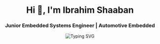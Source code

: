 <h1 align="center">Hi 👋, I'm Ibrahim Shaaban</h1>
<h3 align="center">Junior Embedded Systems Engineer | Automotive Embedded</h3>

<p align="center">
  <img src="https://readme-typing-svg.demolab.com?font=Fira+Code&weight=600&size=24&pause=1000&color=00F7FF&center=true&vCenter=true&width=600&lines=Embedded+Systems+Engineer;Automotive+Enthusiast;Data+Analysis+Learner" alt="Typing SVG" />
</p>
